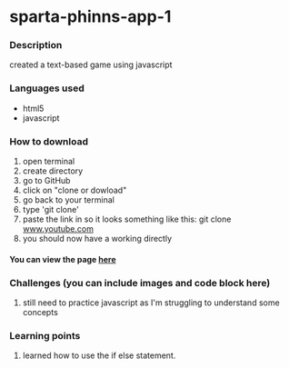 # sparta-phinns-app-1
### Description
created a text-based game using javascript

### Languages used
* html5
* javascript


### How to download
1. open terminal 
2. create directory 
3. go to GitHub
4. click on "clone or dowload"
5. go back to your terminal
6. type 'git clone'
7. paste the link in so it looks something like this: git clone www.youtube.com
8. you should now have a working directly



#### You can view the page [here]()

### Challenges (you can include images and code block here)
1. still need to practice javascript as I'm struggling to understand some concepts


### Learning points
1. learned how to use the if else statement. 
